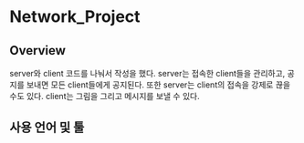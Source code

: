 # Network_Project

## Overview
server와 client 코드를 나눠서 작성을 했다. server는 접속한 client들을 관리하고, 공지를 보내면 모든 client들에게 공지된다. 또한 server는 client의 접속을 강제로 끊을 수도 있다. client는 그림을 그리고 메시지를 보낼 수 있다. 

## 사용 언어 및 툴
